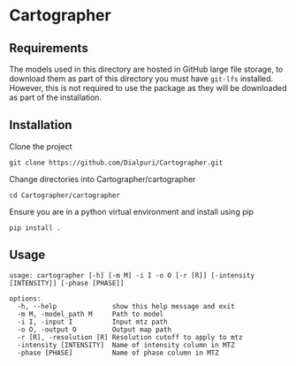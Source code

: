 # Cartographer

## Requirements
The models used in this directory are hosted in GitHub large file storage, to download them as part of this directory you must have `git-lfs` installed. However, this is not required to use the package as they will be downloaded as part of the installation. 

## Installation
Clone the project

```
git clone https://github.com/Dialpuri/Cartographer.git
```

Change directories into Cartographer/cartographer

```
cd Cartographer/cartographer
```
Ensure you are in a python virtual environment and install using pip

```
pip install .
```
## Usage
```
usage: cartographer [-h] [-m M] -i I -o O [-r [R]] [-intensity [INTENSITY]] [-phase [PHASE]]

options:
  -h, --help              show this help message and exit
  -m M, -model_path M     Path to model
  -i I, -input I          Input mtz path
  -o O, -output O         Output map path 
  -r [R], -resolution [R] Resolution cutoff to apply to mtz
  -intensity [INTENSITY]  Name of intensity column in MTZ
  -phase [PHASE]          Name of phase column in MTZ
```
